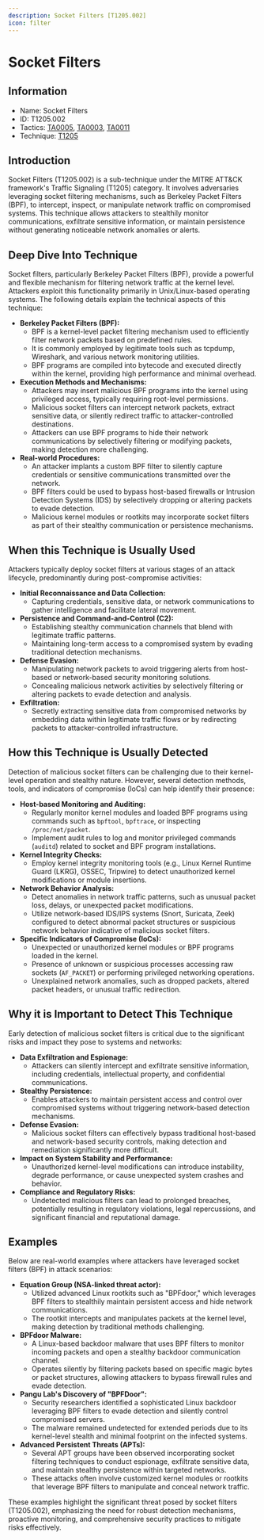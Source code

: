 ```yaml
---
description: Socket Filters [T1205.002]
icon: filter
---
```


# Socket Filters

## Information

* Name: Socket Filters
* ID: T1205.002
* Tactics: [TA0005](../), [TA0003](../../ta0003/), [TA0011](../../ta0011/)
* Technique: [T1205](./)

## Introduction

Socket Filters (T1205.002) is a sub-technique under the MITRE ATT\&CK framework's Traffic Signaling (T1205) category. It involves adversaries leveraging socket filtering mechanisms, such as Berkeley Packet Filters (BPF), to intercept, inspect, or manipulate network traffic on compromised systems. This technique allows attackers to stealthily monitor communications, exfiltrate sensitive information, or maintain persistence without generating noticeable network anomalies or alerts.

## Deep Dive Into Technique

Socket filters, particularly Berkeley Packet Filters (BPF), provide a powerful and flexible mechanism for filtering network traffic at the kernel level. Attackers exploit this functionality primarily in Unix/Linux-based operating systems. The following details explain the technical aspects of this technique:

* **Berkeley Packet Filters (BPF):**
  * BPF is a kernel-level packet filtering mechanism used to efficiently filter network packets based on predefined rules.
  * It is commonly employed by legitimate tools such as tcpdump, Wireshark, and various network monitoring utilities.
  * BPF programs are compiled into bytecode and executed directly within the kernel, providing high performance and minimal overhead.
* **Execution Methods and Mechanisms:**
  * Attackers may insert malicious BPF programs into the kernel using privileged access, typically requiring root-level permissions.
  * Malicious socket filters can intercept network packets, extract sensitive data, or silently redirect traffic to attacker-controlled destinations.
  * Attackers can use BPF programs to hide their network communications by selectively filtering or modifying packets, making detection more challenging.
* **Real-world Procedures:**
  * An attacker implants a custom BPF filter to silently capture credentials or sensitive communications transmitted over the network.
  * BPF filters could be used to bypass host-based firewalls or Intrusion Detection Systems (IDS) by selectively dropping or altering packets to evade detection.
  * Malicious kernel modules or rootkits may incorporate socket filters as part of their stealthy communication or persistence mechanisms.

## When this Technique is Usually Used

Attackers typically deploy socket filters at various stages of an attack lifecycle, predominantly during post-compromise activities:

* **Initial Reconnaissance and Data Collection:**
  * Capturing credentials, sensitive data, or network communications to gather intelligence and facilitate lateral movement.
* **Persistence and Command-and-Control (C2):**
  * Establishing stealthy communication channels that blend with legitimate traffic patterns.
  * Maintaining long-term access to a compromised system by evading traditional detection mechanisms.
* **Defense Evasion:**
  * Manipulating network packets to avoid triggering alerts from host-based or network-based security monitoring solutions.
  * Concealing malicious network activities by selectively filtering or altering packets to evade detection and analysis.
* **Exfiltration:**
  * Secretly extracting sensitive data from compromised networks by embedding data within legitimate traffic flows or by redirecting packets to attacker-controlled infrastructure.

## How this Technique is Usually Detected

Detection of malicious socket filters can be challenging due to their kernel-level operation and stealthy nature. However, several detection methods, tools, and indicators of compromise (IoCs) can help identify their presence:

* **Host-based Monitoring and Auditing:**
  * Regularly monitor kernel modules and loaded BPF programs using commands such as `bpftool`, `bpftrace`, or inspecting `/proc/net/packet`.
  * Implement audit rules to log and monitor privileged commands (`auditd`) related to socket and BPF program installations.
* **Kernel Integrity Checks:**
  * Employ kernel integrity monitoring tools (e.g., Linux Kernel Runtime Guard (LKRG), OSSEC, Tripwire) to detect unauthorized kernel modifications or module insertions.
* **Network Behavior Analysis:**
  * Detect anomalies in network traffic patterns, such as unusual packet loss, delays, or unexpected packet modifications.
  * Utilize network-based IDS/IPS systems (Snort, Suricata, Zeek) configured to detect abnormal packet structures or suspicious network behavior indicative of malicious socket filters.
* **Specific Indicators of Compromise (IoCs):**
  * Unexpected or unauthorized kernel modules or BPF programs loaded in the kernel.
  * Presence of unknown or suspicious processes accessing raw sockets (`AF_PACKET`) or performing privileged networking operations.
  * Unexplained network anomalies, such as dropped packets, altered packet headers, or unusual traffic redirection.

## Why it is Important to Detect This Technique

Early detection of malicious socket filters is critical due to the significant risks and impact they pose to systems and networks:

* **Data Exfiltration and Espionage:**
  * Attackers can silently intercept and exfiltrate sensitive information, including credentials, intellectual property, and confidential communications.
* **Stealthy Persistence:**
  * Enables attackers to maintain persistent access and control over compromised systems without triggering network-based detection mechanisms.
* **Defense Evasion:**
  * Malicious socket filters can effectively bypass traditional host-based and network-based security controls, making detection and remediation significantly more difficult.
* **Impact on System Stability and Performance:**
  * Unauthorized kernel-level modifications can introduce instability, degrade performance, or cause unexpected system crashes and behavior.
* **Compliance and Regulatory Risks:**
  * Undetected malicious filters can lead to prolonged breaches, potentially resulting in regulatory violations, legal repercussions, and significant financial and reputational damage.

## Examples

Below are real-world examples where attackers have leveraged socket filters (BPF) in attack scenarios:

* **Equation Group (NSA-linked threat actor):**
  * Utilized advanced Linux rootkits such as "BPFdoor," which leverages BPF filters to stealthily maintain persistent access and hide network communications.
  * The rootkit intercepts and manipulates packets at the kernel level, making detection by traditional methods challenging.
* **BPFdoor Malware:**
  * A Linux-based backdoor malware that uses BPF filters to monitor incoming packets and open a stealthy backdoor communication channel.
  * Operates silently by filtering packets based on specific magic bytes or packet structures, allowing attackers to bypass firewall rules and evade detection.
* **Pangu Lab's Discovery of "BPFDoor":**
  * Security researchers identified a sophisticated Linux backdoor leveraging BPF filters to evade detection and silently control compromised servers.
  * The malware remained undetected for extended periods due to its kernel-level stealth and minimal footprint on the infected systems.
* **Advanced Persistent Threats (APTs):**
  * Several APT groups have been observed incorporating socket filtering techniques to conduct espionage, exfiltrate sensitive data, and maintain stealthy persistence within targeted networks.
  * These attacks often involve customized kernel modules or rootkits that leverage BPF filters to manipulate and conceal network traffic.

These examples highlight the significant threat posed by socket filters (T1205.002), emphasizing the need for robust detection mechanisms, proactive monitoring, and comprehensive security practices to mitigate risks effectively.
